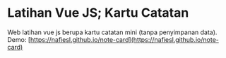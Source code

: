 # Latihan Vue JS; Kartu Catatan
Web latihan vue js berupa kartu catatan mini (tanpa penyimpanan data).
Demo: [https://nafiesl.github.io/note-card](https://nafiesl.github.io/note-card)